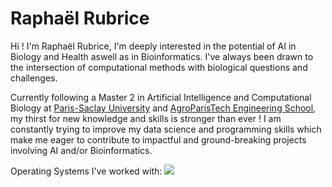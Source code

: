 # Raphaël Rubrice

Hi ! I'm Raphaël Rubrice, 
I'm deeply interested in the potential of AI in Biology and Health aswell as in Bioinformatics. I've always been drawn to the intersection of computational methods with biological questions and challenges. 

Currently following a Master 2 in Artificial Intelligence and Computational Biology at [Paris-Saclay University](https://www.universite-paris-saclay.fr/en/) and [AgroParisTech Engineering School](https://www.agroparistech.fr/en), my thirst for new knowledge and skills is stronger than ever ! I am constantly trying to improve my data science and programming skills which make me eager to contribute to impactful and ground-breaking projects involving AI and/or Bioinformatics.

Operating Systems I've worked with:
<a href="https://ubuntu.com" title="Linux : Ubuntu"><img src="README_ icons/ubuntu.jpg"/></a>

